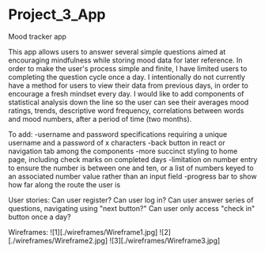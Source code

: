# Project_3_App
Mood tracker app

This app allows users to answer several simple questions aimed at encouraging mindfulness while storing mood data for later reference. In order to make the user's process simple and finite, I have limited users to completing the question cycle once a day. I intentionally do not currently have a method for users to view their data from previous days, in order to encourage a fresh mindset every day. I would like to add components of statistical analysis down the line so the user can see their averages mood ratings, trends, descriptive word frequency, correlations between words and mood numbers, after a period of time (two months).

To add:
-username and password specifications requiring a unique username and a password of x characters
-back button in react or navigation tab among the components
-more succinct styling to home page, including check marks on completed days
-limitation on number entry to ensure the number is between one and ten, or a list of numbers keyed to an associated number value rather than an input field
-progress bar to show how far along the route the user is

User stories:
Can user register?
Can user log in?
Can user answer series of questions, navigating using "next button?"
Can user only access "check in" button once a day?


Wireframes:
![1][./wireframes/Wireframe1.jpg]
![2][./wireframes/Wireframe2.jpg]
![3][./wireframes/Wireframe3.jpg]
